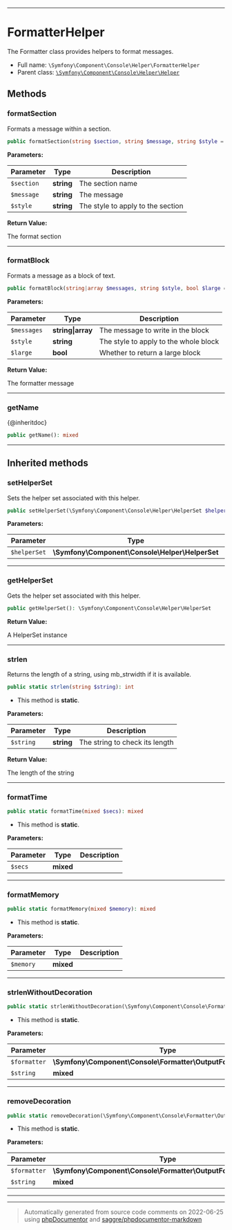 ***

# FormatterHelper

The Formatter class provides helpers to format messages.



* Full name: `\Symfony\Component\Console\Helper\FormatterHelper`
* Parent class: [`\Symfony\Component\Console\Helper\Helper`](./Helper.md)




## Methods


### formatSection

Formats a message within a section.

```php
public formatSection(string $section, string $message, string $style = &#039;info&#039;): string
```








**Parameters:**

| Parameter | Type | Description |
|-----------|------|-------------|
| `$section` | **string** | The section name |
| `$message` | **string** | The message |
| `$style` | **string** | The style to apply to the section |


**Return Value:**

The format section



***

### formatBlock

Formats a message as a block of text.

```php
public formatBlock(string|array $messages, string $style, bool $large = false): string
```








**Parameters:**

| Parameter | Type | Description |
|-----------|------|-------------|
| `$messages` | **string&#124;array** | The message to write in the block |
| `$style` | **string** | The style to apply to the whole block |
| `$large` | **bool** | Whether to return a large block |


**Return Value:**

The formatter message



***

### getName

{@inheritdoc}

```php
public getName(): mixed
```











***


## Inherited methods


### setHelperSet

Sets the helper set associated with this helper.

```php
public setHelperSet(\Symfony\Component\Console\Helper\HelperSet $helperSet = null): mixed
```








**Parameters:**

| Parameter | Type | Description |
|-----------|------|-------------|
| `$helperSet` | **\Symfony\Component\Console\Helper\HelperSet** |  |




***

### getHelperSet

Gets the helper set associated with this helper.

```php
public getHelperSet(): \Symfony\Component\Console\Helper\HelperSet
```









**Return Value:**

A HelperSet instance



***

### strlen

Returns the length of a string, using mb_strwidth if it is available.

```php
public static strlen(string $string): int
```



* This method is **static**.




**Parameters:**

| Parameter | Type | Description |
|-----------|------|-------------|
| `$string` | **string** | The string to check its length |


**Return Value:**

The length of the string



***

### formatTime



```php
public static formatTime(mixed $secs): mixed
```



* This method is **static**.




**Parameters:**

| Parameter | Type | Description |
|-----------|------|-------------|
| `$secs` | **mixed** |  |




***

### formatMemory



```php
public static formatMemory(mixed $memory): mixed
```



* This method is **static**.




**Parameters:**

| Parameter | Type | Description |
|-----------|------|-------------|
| `$memory` | **mixed** |  |




***

### strlenWithoutDecoration



```php
public static strlenWithoutDecoration(\Symfony\Component\Console\Formatter\OutputFormatterInterface $formatter, mixed $string): mixed
```



* This method is **static**.




**Parameters:**

| Parameter | Type | Description |
|-----------|------|-------------|
| `$formatter` | **\Symfony\Component\Console\Formatter\OutputFormatterInterface** |  |
| `$string` | **mixed** |  |




***

### removeDecoration



```php
public static removeDecoration(\Symfony\Component\Console\Formatter\OutputFormatterInterface $formatter, mixed $string): mixed
```



* This method is **static**.




**Parameters:**

| Parameter | Type | Description |
|-----------|------|-------------|
| `$formatter` | **\Symfony\Component\Console\Formatter\OutputFormatterInterface** |  |
| `$string` | **mixed** |  |




***


***
> Automatically generated from source code comments on 2022-06-25 using [phpDocumentor](http://www.phpdoc.org/) and [saggre/phpdocumentor-markdown](https://github.com/Saggre/phpDocumentor-markdown)
